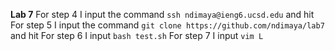 **Lab 7** 
For step 4 I input the command `ssh ndimaya@ieng6.ucsd.edu` and hit <enter>
For step 5 I input the command `git clone https://github.com/ndimaya/lab7` and hit <enter>
For step 6 I input `bash test.sh`
For step 7 I input `vim L` <tab> 
